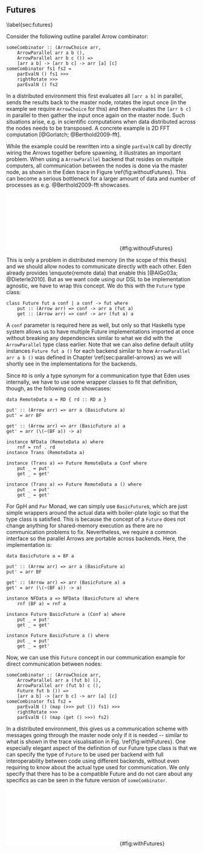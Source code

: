 ## Futures

\label{sec:futures}

Consider the following outline parallel Arrow combinator:

~~~~ {.haskell}
someCombinator :: (ArrowChoice arr,
	ArrowParallel arr a b (),
	ArrowParallel arr b c ()) =>
	[arr a b] -> [arr b c] -> arr [a] [c]
someCombinator fs1 fs2 =
	parEvalN () fs1 >>>
	rightRotate >>>
	parEvalN () fs2
~~~~

In a distributed environment this first evaluates all `[arr a b]` in parallel,
sends the results back to the master node, rotates the input once
(in the example we require `ArrowChoice` for this) and then evaluates the
`[arr b c]` in parallel to then gather the input once again on the master node.
Such situations arise, e.g. in scientific computations when data
distributed across the nodes needs to be transposed.
A concrete example is 2D FFT computation [@Gorlatch; @Berthold2009-fft].

While the example could be rewritten into a single `parEvalN` call by
directly wiring the Arrows together before spawning, it illustrates an
important problem. When using a `ArrowParallel` backend that resides on
multiple computers, all communication between the nodes is done via
the master node, as shown in the Eden trace in Figure \ref{fig:withoutFutures}.
This can become a serious bottleneck for a larger amount of data and
number of processes as e.g. @Berthold2009-fft showcases.

![Communication between 4 Eden processes without Futures.
All communication goes through the master node.
Each bar represents one process. Black lines represent communication.
Colours: blue $\hat{=}$ idle, green $\hat{=}$ running, red  $\hat{=}$ blocked,
yellow $\hat{=}$ suspended.](src/img/withoutFutures.pdf){#fig:withoutFutures}

This is only a problem in distributed memory (in the scope of this thesis) and we
should allow nodes to communicate directly with each other. Eden already provides
\enquote{remote data} that enable this [@AlGo03a; @Dieterle2010].
But as we want code using our DSL to be implementation agnostic, we have to
wrap this concept. We do this with the `Future` type class:

~~~~ {.haskell}
class Future fut a conf | a conf -> fut where
    put :: (Arrow arr) => conf -> arr a (fut a)
    get :: (Arrow arr) => conf -> arr (fut a) a
~~~~

A `conf` parameter is required here as well, but only
so that Haskells type system allows us to have multiple Future implementations
imported at once without breaking any dependencies similar to what we did with
the `ArrowParallel` type class earlier. Note that we can also define default
utility instances `Future fut a ()`
for each backend similar to how `ArrowParallel arr a b ()` was defined
in Chapter \ref{sec:parallel-arrows} as we will shortly see in the implementations
for the backends.

Since `RD` is only a type synonym for a communication type that Eden uses
internally, we have to use some wrapper classes to fit that definition, though,
as the following code showcases:

~~~~ {.haskell}
data RemoteData a = RD { rd :: RD a }

put' :: (Arrow arr) => arr a (BasicFuture a)
put' = arr BF

get' :: (Arrow arr) => arr (BasicFuture a) a
get' = arr (\(~(BF a)) -> a)

instance NFData (RemoteData a) where
    rnf = rnf . rd
instance Trans (RemoteData a)

instance (Trans a) => Future RemoteData a Conf where
    put _ = put'
    get _ = get'

instance (Trans a) => Future RemoteData a () where
    put _ = put'
    get _ = get'
~~~~

For GpH and `Par` Monad, we can simply use `BasicFuture`s,
which are just simple wrappers around the actual data with boiler-plate logic
so that the type class is satisfied. This is because the concept of a `Future`
does not change anything for shared-memory execution as there are no
communication problems to fix. Nevertheless, we require a common interface
so the parallel Arrows are portable across backends. Here, the implementation is:

~~~~ {.haskell}
data BasicFuture a = BF a

put' :: (Arrow arr) => arr a (BasicFuture a)
put' = arr BF

get' :: (Arrow arr) => arr (BasicFuture a) a
get' = arr (\(~(BF a)) -> a)

instance NFData a => NFData (BasicFuture a) where
    rnf (BF a) = rnf a

instance Future BasicFuture a (Conf a) where
    put _ = put'
    get _ = get'

instance Future BasicFuture a () where
    put _ = put'
    get _ = get'
~~~~

Now, we can use this `Future` concept in our communication example for direct
communication between nodes:

~~~~ {.haskell}
someCombinator :: (ArrowChoice arr,
	ArrowParallel arr a (fut b) (), 
	ArrowParallel arr (fut b) c (),
	Future fut b ()) =>
	[arr a b] -> [arr b c] -> arr [a] [c]
someCombinator fs1 fs2 =
	parEvalN () (map (>>> put ()) fs1) >>>
	rightRotate >>>
	parEvalN () (map (get () >>>) fs2)
~~~~

In a distributed environment, this gives us a communication scheme with
messages going through the master node only if it is needed -- similar to what
is shown in the trace visualisation in Fig. \ref{fig:withFutures}.
One especially elegant aspect of the definition of our Future type class is that
we can specify the type of `Future` to be used per backend with full
interoperability between code using different backends, without even
requiring to know about the actual type used for communication.
We only specify that there has to be a compatible Future and do not care
about any specifics as can be seen in the future version of `someCombinator`.

![Communication between 4 Eden processes with Futures.
Other than in Fig. \ref{fig:withoutFutures}, processes communicate directly
(one example message is highlighted) instead of always going through the
master node (bottom bar).](src/img/withFutures.pdf){#fig:withFutures}

